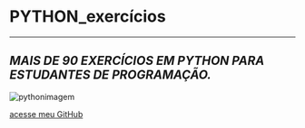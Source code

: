 # PYTHON_exercícios
***
## _*MAIS DE 90 EXERCÍCIOS EM **PYTHON** PARA ESTUDANTES DE PROGRAMAÇÃO.*_


![pythonimagem](https://user-images.githubusercontent.com/109567620/180674198-2f48e315-2f65-414f-832a-54c4d7693555.jpg)


[acesse meu GitHub](https://github.com/felipenery94)
